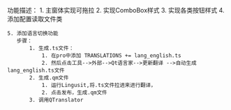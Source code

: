 ﻿
功能描述：
    1. 主窗体实现可拖拉
    2. 实现ComboBox样式
    3. 实现各类按钮样式
    4. 添加配置读取文件类
    
    5. 添加语言切换功能
       步骤： 
           1. 生成.ts文件：
               1. 在pro中添加 TRANSLATIONS += lang_english.ts
               2. 然后点击工具-->外部-->Qt语言家-->更新翻译 -->自动生成lang_english.ts文件
           2. 生成.qm文件
               1. 运行Lingusit,将.ts文件拉进来进行翻译，
               2. 点击发布，生成.qm文件
           3. 调用QTranslator 
